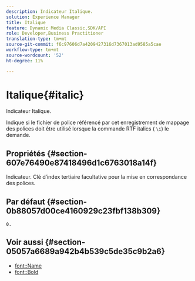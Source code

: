 ```yaml
---
description: Indicateur Italique.
solution: Experience Manager
title: Italique
feature: Dynamic Media Classic,SDK/API
role: Developer,Business Practitioner
translation-type: tm+mt
source-git-commit: f6c97606d7a4209427316d7367013ad9585a5cae
workflow-type: tm+mt
source-wordcount: '52'
ht-degree: 11%

---
```



# Italique{#italic}

Indicateur Italique.

Indique si le fichier de police référencé par cet enregistrement de mappage des polices doit être utilisé lorsque la commande RTF italics ( `\i`) le demande.

## Propriétés {#section-607e76490e87418496d1c6763018a14f}

Indicateur. Clé d’index tertiaire facultative pour la mise en correspondance des polices.

## Par défaut {#section-0b88057d00ce4160929c23fbf138b309}

`0.`

## Voir aussi {#section-05057a6689a942b4b539c5de35c9b2a6}

* [font::Name](r-name-font.md#reference_C55889877DC54AABB60734DCDE86EE76)
* [font::Bold](../../../../../is-api/image-catalog/image-serving-api-ref/c-image-catalog-reference/c-font-map-reference/r-bold-font.md#reference-f7b017ef67574a29abfc3954ab64159c)
